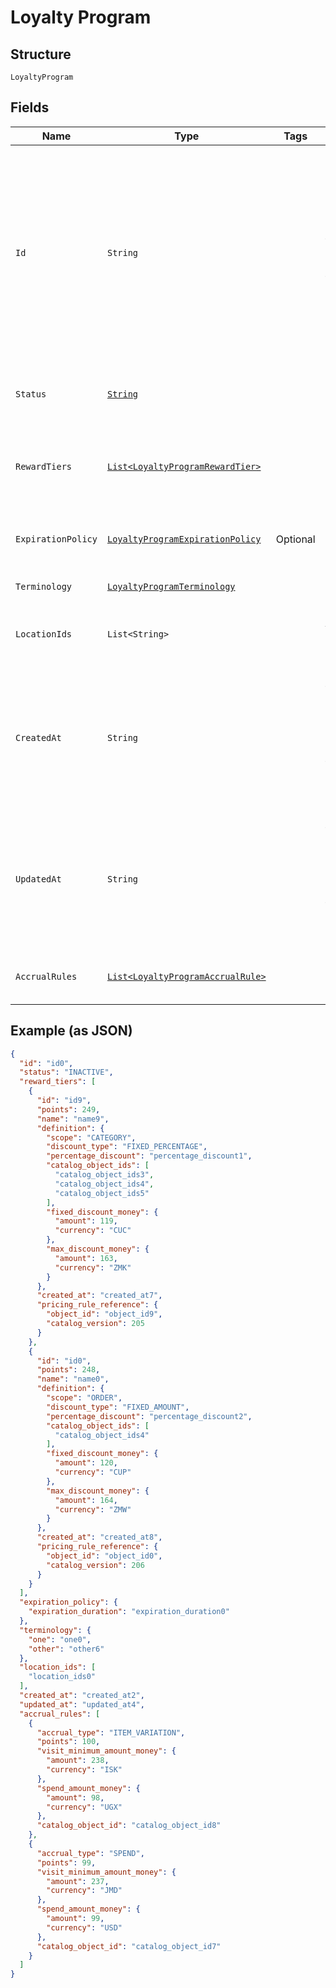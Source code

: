 
# Loyalty Program

## Structure

`LoyaltyProgram`

## Fields

| Name | Type | Tags | Description | Getter |
|  --- | --- | --- | --- | --- |
| `Id` | `String` |  | The Square-assigned ID of the loyalty program. Updates to<br>the loyalty program do not modify the identifier.<br>**Constraints**: *Minimum Length*: `1`, *Maximum Length*: `36` | String getId() |
| `Status` | [`String`](/doc/models/loyalty-program-status.md) |  | Indicates whether the program is currently active. | String getStatus() |
| `RewardTiers` | [`List<LoyaltyProgramRewardTier>`](/doc/models/loyalty-program-reward-tier.md) |  | The list of rewards for buyers, sorted by ascending points. | List<LoyaltyProgramRewardTier> getRewardTiers() |
| `ExpirationPolicy` | [`LoyaltyProgramExpirationPolicy`](/doc/models/loyalty-program-expiration-policy.md) | Optional | Describes when the loyalty program expires. | LoyaltyProgramExpirationPolicy getExpirationPolicy() |
| `Terminology` | [`LoyaltyProgramTerminology`](/doc/models/loyalty-program-terminology.md) |  | - | LoyaltyProgramTerminology getTerminology() |
| `LocationIds` | `List<String>` |  | The [locations](#type-Location) at which the program is active. | List<String> getLocationIds() |
| `CreatedAt` | `String` |  | The timestamp when the program was created, in RFC 3339 format.<br>**Constraints**: *Minimum Length*: `1` | String getCreatedAt() |
| `UpdatedAt` | `String` |  | The timestamp when the reward was last updated, in RFC 3339 format.<br>**Constraints**: *Minimum Length*: `1` | String getUpdatedAt() |
| `AccrualRules` | [`List<LoyaltyProgramAccrualRule>`](/doc/models/loyalty-program-accrual-rule.md) |  | Defines how buyers can earn loyalty points. | List<LoyaltyProgramAccrualRule> getAccrualRules() |

## Example (as JSON)

```json
{
  "id": "id0",
  "status": "INACTIVE",
  "reward_tiers": [
    {
      "id": "id9",
      "points": 249,
      "name": "name9",
      "definition": {
        "scope": "CATEGORY",
        "discount_type": "FIXED_PERCENTAGE",
        "percentage_discount": "percentage_discount1",
        "catalog_object_ids": [
          "catalog_object_ids3",
          "catalog_object_ids4",
          "catalog_object_ids5"
        ],
        "fixed_discount_money": {
          "amount": 119,
          "currency": "CUC"
        },
        "max_discount_money": {
          "amount": 163,
          "currency": "ZMK"
        }
      },
      "created_at": "created_at7",
      "pricing_rule_reference": {
        "object_id": "object_id9",
        "catalog_version": 205
      }
    },
    {
      "id": "id0",
      "points": 248,
      "name": "name0",
      "definition": {
        "scope": "ORDER",
        "discount_type": "FIXED_AMOUNT",
        "percentage_discount": "percentage_discount2",
        "catalog_object_ids": [
          "catalog_object_ids4"
        ],
        "fixed_discount_money": {
          "amount": 120,
          "currency": "CUP"
        },
        "max_discount_money": {
          "amount": 164,
          "currency": "ZMW"
        }
      },
      "created_at": "created_at8",
      "pricing_rule_reference": {
        "object_id": "object_id0",
        "catalog_version": 206
      }
    }
  ],
  "expiration_policy": {
    "expiration_duration": "expiration_duration0"
  },
  "terminology": {
    "one": "one0",
    "other": "other6"
  },
  "location_ids": [
    "location_ids0"
  ],
  "created_at": "created_at2",
  "updated_at": "updated_at4",
  "accrual_rules": [
    {
      "accrual_type": "ITEM_VARIATION",
      "points": 100,
      "visit_minimum_amount_money": {
        "amount": 238,
        "currency": "ISK"
      },
      "spend_amount_money": {
        "amount": 98,
        "currency": "UGX"
      },
      "catalog_object_id": "catalog_object_id8"
    },
    {
      "accrual_type": "SPEND",
      "points": 99,
      "visit_minimum_amount_money": {
        "amount": 237,
        "currency": "JMD"
      },
      "spend_amount_money": {
        "amount": 99,
        "currency": "USD"
      },
      "catalog_object_id": "catalog_object_id7"
    }
  ]
}
```

